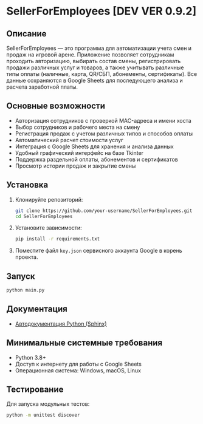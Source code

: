 # SellerForEmployees [DEV VER 0.9.2]

## Описание

SellerForEmployees — это программа для автоматизации учета смен и продаж на игровой арене. Приложение позволяет сотрудникам проходить авторизацию, выбирать состав смены, регистрировать продажи различных услуг и товаров, а также учитывать различные типы оплаты (наличные, карта, QR/СБП, абонементы, сертификаты). Все данные сохраняются в Google Sheets для последующего анализа и расчета заработной платы.

## Основные возможности

- Авторизация сотрудников с проверкой MAC-адреса и имени хоста
- Выбор сотрудников и рабочего места на смену
- Регистрация продаж с учетом различных типов и способов оплаты
- Автоматический расчет стоимости услуг
- Интеграция с Google Sheets для хранения и анализа данных
- Удобный графический интерфейс на базе Tkinter
- Поддержка раздельной оплаты, абонементов и сертификатов
- Просмотр истории продаж и закрытие смены

## Установка

1. Клонируйте репозиторий:
   ```bash
   git clone https://github.com/your-username/SellerForEmployees.git
   cd SellerForEmployees
   ```
2. Установите зависимости:
   ```bash
   pip install -r requirements.txt
   ```
3. Поместите файл `key.json` сервисного аккаунта Google в корень проекта.

## Запуск

```zsh
python main.py
```

## Документация

- [Автодокументация Python (Sphinx)](doc/SellerFOrEmployees/index.html)  


## Минимальные системные требования

- Python 3.8+
- Доступ к интернету для работы с Google Sheets
- Операционная система: Windows, macOS, Linux

## Тестирование

Для запуска модульных тестов:
```bash
python -m unittest discover
```


